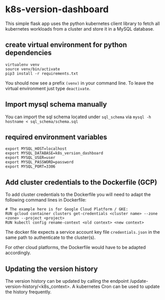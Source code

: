 # k8s-version-dashboard

This simple flask app uses the python kubernetes client library to fetch all kubernetes workloads from a cluster and store it in a MySQL database.

## create virtual environment for python dependencies
```
virtualenv venv
source venv/bin/activate
pip3 install -r requirements.txt
```
You should now see a prefix `(venv)` in your command line. To leave the virtual environment just type `deactivate`.

## Import mysql schema manually

You can import the sql schema located under `sql_schema` via `mysql -h hostname < sql_schema/schema.sql`

## required environment variables

```
export MYSQL_HOST=localhost
export MYSQL_DATABASE=k8s_version_dashboard
export MYSQL_USER=user
export MYSQL_PASSWORD=password
export MYSQL_PORT=3306
```

## Add cluster credentials to the Dockerfile (GCP)

To add cluster credentials to the Dockerfile you will need to adapt the following command lines in Dockerfile:
```
# The example here is for Google Cloud Platform / GKE: 
RUN gcloud container clusters get-credentials <cluster name> --zone <zone> --project <project>
RUN kubectl config rename-context <old context> <new context>
```
The docker file expects a service account key file `credentials.json` in the same path to authenticate to the cluster(s). 

For other cloud platforms, the Dockerfile would have to be adapted accordingly.

## Updating the version history

The version history can be updated by calling the endpoint /update-version-history/<k8s_context>. A kubernetes Cron can be used to update the history frequently. 